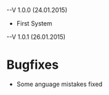 --V 1.0.0 (24.01.2015)
+ First System

--V 1.0.1 (26.01.2015)
# Bugfixes
+ Some anguage mistakes fixed